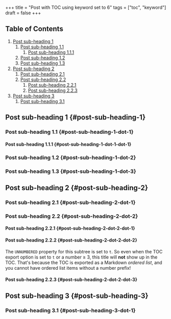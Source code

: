 +++
title = "Post with TOC using keyword set to 6"
tags = ["toc", "keyword"]
draft = false
+++

## Table of Contents

1.  [Post sub-heading 1](#post-sub-heading-1)
    1.  [Post sub-heading 1.1](#post-sub-heading-1-dot-1)
        1.  [Post sub-heading 1.1.1](#post-sub-heading-1-dot-1-dot-1)
    2.  [Post sub-heading 1.2](#post-sub-heading-1-dot-2)
    3.  [Post sub-heading 1.3](#post-sub-heading-1-dot-3)
2.  [Post sub-heading 2](#post-sub-heading-2)
    1.  [Post sub-heading 2.1](#post-sub-heading-2-dot-1)
    2.  [Post sub-heading 2.2](#post-sub-heading-2-dot-2)
        1.  [Post sub-heading 2.2.1](#post-sub-heading-2-dot-2-dot-1)
        2.  [Post sub-heading 2.2.3](#post-sub-heading-2-dot-2-dot-3)
3.  [Post sub-heading 3](#post-sub-heading-3)
    1.  [Post sub-heading 3.1](#post-sub-heading-3-dot-1)


## Post sub-heading 1 {#post-sub-heading-1}


### Post sub-heading 1.1 {#post-sub-heading-1-dot-1}


#### Post sub-heading 1.1.1 {#post-sub-heading-1-dot-1-dot-1}


### Post sub-heading 1.2 {#post-sub-heading-1-dot-2}


### Post sub-heading 1.3 {#post-sub-heading-1-dot-3}


## Post sub-heading 2 {#post-sub-heading-2}


### Post sub-heading 2.1 {#post-sub-heading-2-dot-1}


### Post sub-heading 2.2 {#post-sub-heading-2-dot-2}


#### Post sub-heading 2.2.1 {#post-sub-heading-2-dot-2-dot-1}


#### Post sub-heading 2.2.2 {#post-sub-heading-2-dot-2-dot-2}

The `UNNUMBERED` property for this subtree is set to `t`. So even when
the TOC export option is set to `t` or a number ≥ 3, this title will
**not** show up in the TOC. That's because the TOC is exported as a
Markdown _ordered list_, and you cannot have ordered list items
without a number prefix!


#### Post sub-heading 2.2.3 {#post-sub-heading-2-dot-2-dot-3}


## Post sub-heading 3 {#post-sub-heading-3}


### Post sub-heading 3.1 {#post-sub-heading-3-dot-1}
